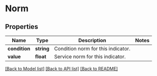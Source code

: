 # Norm

## Properties
Name | Type | Description | Notes
------------ | ------------- | ------------- | -------------
**condition** | **string** | Condition norm for this indicator. | 
**value** | **float** | Service norm for this indicator. | 

[[Back to Model list]](../README.md#documentation-for-models) [[Back to API list]](../README.md#documentation-for-api-endpoints) [[Back to README]](../README.md)


